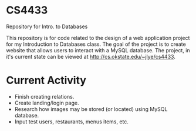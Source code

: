 # CS4433
Repository for Intro. to Databases


This repository is for code related to the design of a web application project for my Introduction to Databases class. The goal of the project is to create website that allows users to interact with a MySQL database.
The project, in it's current state can be viewed at http://cs.okstate.edu/~jlye/cs4433.

# Current Activity

* Finish creating relations. 
* Create landing/login page.
* Research how images may be stored (or located) using MySQL database.
* Input test users, restaurants, menus items, etc.

